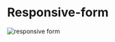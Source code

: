 # Responsive-form

![responsive form](https://user-images.githubusercontent.com/91279474/162788991-7148971b-1773-4e23-8cdb-e8344d95afd2.png)

